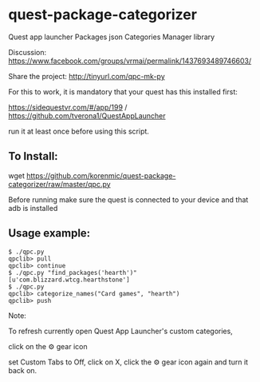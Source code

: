 # quest-package-categorizer
Quest app launcher Packages json Categories Manager library


Discussion: https://www.facebook.com/groups/vrmai/permalink/1437693489746603/


Share the project: http://tinyurl.com/qpc-mk-py



For this to work, it is mandatory that your quest has this installed first:

https://sidequestvr.com/#/app/199 / https://github.com/tverona1/QuestAppLauncher

run it at least once before using this script.


## To Install:

wget https://github.com/korenmic/quest-package-categorizer/raw/master/qpc.py


Before running make sure the quest is connected to your device and that adb is installed


## Usage example:
```
$ ./qpc.py
qpclib> pull
qpclib> continue
$ ./qpc.py "find_packages('hearth')"
[u'com.blizzard.wtcg.hearthstone']
$ ./qpc.py
qpclib> categorize_names("Card games", "hearth")
qpclib> push
```

Note:

To refresh currently open Quest App Launcher's custom categories,

click on the ⚙️ gear icon

set Custom Tabs to Off, click on X, click the ⚙ gear icon again and turn it back on.
